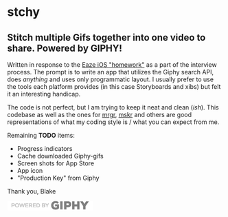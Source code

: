 # stchy
## Stitch multiple Gifs together into one video to share. Powered by GIPHY!


Written in response to the [Eaze iOS "homework"](https://github.com/eaze/ios-homework) as a part of the interview process. 
The prompt is to write an app that utilizes the Giphy search API, does _anything_ and uses only programmatic layout.
I usually prefer to use the tools each platform provides (in this case Storyboards and xibs) but felt it an interesting handicap.

The code is not perfect, but I am trying to keep it neat and clean (_ish_).
This codebase as well as the ones for [mrgr](https://github.com/BlakeBarrett/mrgr-swift), [mskr](https://github.com/BlakeBarrett/mskr-swift) and others are good representations of what my coding style is / what you can expect from me. 


Remaining **TODO** items:   
 * Progress indicators
 * Cache downloaded Giphy-gifs
 * Screen shots for App Store
 * App icon
 * "Production Key" from Giphy 


Thank you,
Blake

![Powered by GIPHY](https://github.com/BlakeBarrett/stchy/blob/master/stchy/Views/Assets.xcassets/PoweredBy_200px-White_HorizText.imageset/PoweredBy_200px-White_HorizText.png?raw=true)
